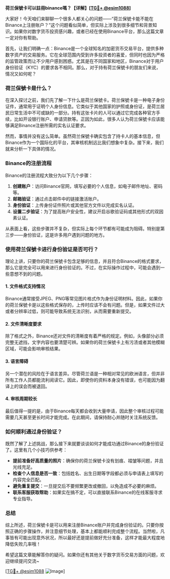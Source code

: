 **荷兰保號卡可以註冊binance嗎？【详解】[[TG💪+ @esim1088](https://t.me/s/esim1088)]**

大家好！今天咱们来聊聊一个很多人都关心的问题——“荷兰保號卡能不能在Binance上注册账户？”这个问题看似简单，但实际上涉及到很多细节和背景知识。如果你对数字货币投资感兴趣，或者已经在使用Binance平台，那么这篇文章一定对你有帮助。

首先，让我们明确一点：Binance是一个全球知名的加密货币交易平台，提供多种数字资产的交易服务。它在全球范围内受到许多投资者的喜爱，但同时也因为严格的监管政策而让不少用户感到困惑。尤其是在不同国家和地区，Binance对于用户身份验证（KYC）的要求各不相同。那么，对于持有荷兰保號卡的朋友们来说，情况又如何呢？

### 荷兰保號卡是什么？

在深入探讨之前，我们先了解一下什么是荷兰保號卡。荷兰保號卡是一种电子身份证件，通常用于证明个人身份信息。它类似于其他国家的护照或身份证，是荷兰居民日常生活中不可或缺的一部分。持有这张卡片的人可以通过它完成各种官方手续，比如开设银行账户、申请贷款等。正因为如此，很多人认为荷兰保號卡应该能够满足Binance注册所需的实名认证要求。

然而，事情并没有这么简单。虽然荷兰保號卡确实包含了持卡人的基本信息，但Binance作为一个国际化的平台，其审核机制远比我们想象中复杂。接下来，我们就来分析一下具体的情况。

### Binance的注册流程

Binance的注册流程大致分为以下几个步骤：

1. **创建账户**：访问Binance官网，填写必要的个人信息，如电子邮件地址、密码等。
2. **邮箱验证**：通过点击邮件中的链接激活账户。
3. **身份验证**：上传身份证件照片或其他官方文件以完成实名认证。
4. **设置二步验证**：为了提高账户安全性，建议开启谷歌验证码或其他形式的双因素认证。

从表面上看，这些步骤并不复杂，但实际上每个环节都有可能成为阻碍。特别是第三步——身份验证，这是许多用户遇到问题的地方。

### 使用荷兰保號卡进行身份验证是否可行？

理论上讲，只要你的荷兰保號卡包含足够的信息，并且符合Binance的格式要求，那么它是完全可以用来进行身份验证的。不过，在实际操作过程中，可能会遇到一些意想不到的问题。

#### 1. 文件格式支持情况

Binance通常接受JPEG、PNG等常见图片格式作为身份证明材料。因此，如果你的荷兰保號卡是以这些格式保存的，上传时应该不会有问题。但是，如果文件过大或者分辨率过低，则可能导致系统无法识别，从而需要重新提交。

#### 2. 文件清晰度要求

除了格式之外，Binance还对文件的清晰度有着严格的规定。例如，头像部分必须完整无遮挡，文字内容也要清楚可辨。如果你的荷兰保號卡上有污渍或者其他模糊区域，可能会影响审核结果。

#### 3. 语言障碍

另一个潜在的风险在于语言差异。尽管荷兰语是一种相对常见的欧洲语言，但并非所有工作人员都能流利阅读它。因此，即使你的资料本身没有错误，也可能因为翻译上的误会而被退回。

#### 4. 审核周期较长

最后值得一提的是，由于Binance每天都会收到大量申请，因此整个审核过程可能需要几天甚至更长时间才能完成。在此期间，请保持耐心并随时关注系统反馈。

### 如何顺利通过身份验证？

既然了解了上述挑战，那么接下来就要谈谈如何才能成功通过Binance的身份验证了。这里有几个小技巧供参考：

- **提前准备好高质量的照片**：确保你的荷兰保號卡没有划痕、褶皱等问题，并且光线充足。
- **检查个人信息是否一致**：包括姓名、出生日期等字段都必须与申请表上填写的内容完全匹配。
- **避免重复提交**：一旦提交后不要频繁更改或撤回，以免造成不必要的麻烦。
- **联系客服获取帮助**：如果实在搞不定，可以直接联系Binance的在线客服寻求专业指导。

### 总结

综上所述，荷兰保號卡是可以用来注册Binance账户并完成身份验证的。只要你按照正确的步骤操作，并注意细节处理，基本上都能顺利完成整个流程。当然啦，凡事皆有可能出现意外状况，所以最好还是提前做好充分准备，这样才能最大程度地降低失败几率哦！

希望这篇文章能解答你的疑问。如果你还有其他关于数字货币交易方面的问题，欢迎继续提问交流~ 

[[TG💪+ @esim1088](https://t.me/s/esim1088) ![Image](https://i.postimg.cc/4NQfJmqS/Snipaste-2025-05-13-00-14-12.png)]
